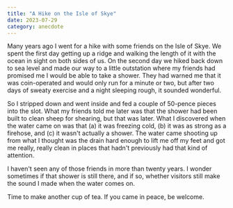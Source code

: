 ```yaml
---
title: "A Hike on the Isle of Skye"
date: 2023-07-29
category: anecdote
---
```


Many years ago I went for a hike with some friends on the Isle of Skye.
We spent the first day getting up a ridge and walking the length of it
with the ocean in sight on both sides of us.
On the second day we hiked back down to sea level
and made our way to a little outstation
where my friends had promised me I would be able to take a shower.
They had warned me that it was coin-operated
and would only run for a minute or two,
but after two days of sweaty exercise and a night sleeping rough,
it sounded wonderful.

So I stripped down and went inside and fed a couple of 50-pence pieces into the slot.
What my friends told me later was that the shower had been built to clean sheep for shearing,
but that was later.
What I discovered when the water came on was that
(a) it was freezing cold,
(b) it was as strong as a firehose,
and (c) it wasn't actually a shower.
The water came shooting up from what I thought was the drain
hard enough to lift me off my feet
and got me really, really clean
in places that hadn't previously had that kind of attention.

I haven't seen any of those friends in more than twenty years.
I wonder sometimes if that shower is still there,
and if so,
whether visitors still make the sound I made when the water comes on.

Time to make another cup of tea.
If you came in peace, be welcome.

